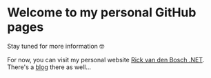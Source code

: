 # Welcome to my personal GitHub pages

Stay tuned for more information 🤓

For now, you can visit my personal website [Rick van den Bosch .NET](https://www.rickvandenbosch.net). There's a [blog](https://www.rickvandenbosch.net/blog) there as well...
